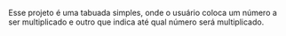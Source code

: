 Esse projeto é uma tabuada simples, onde o usuário coloca um número a ser multiplicado e outro que indica até qual número será multiplicado.
